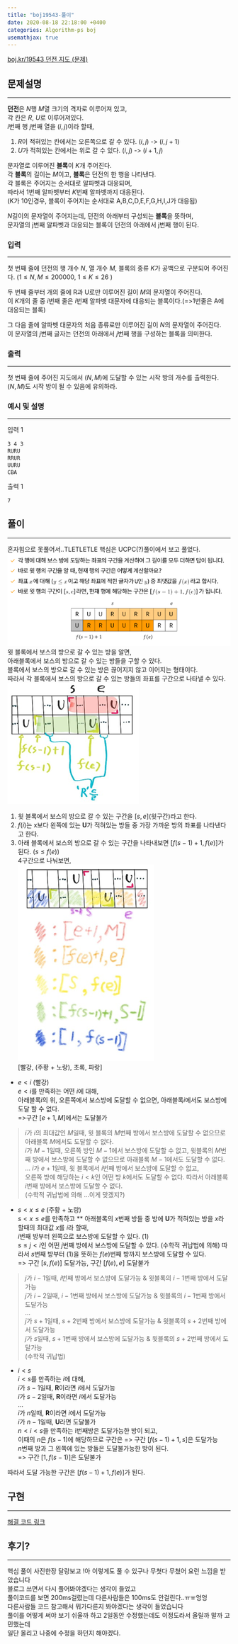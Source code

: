 ```yaml
---
title: "boj19543-풀이"
date: 2020-08-18 22:18:00 +0400
categories: Algorithm-ps boj
usemathjax: true
---
```

[boj.kr/19543 던전 지도 (문제)](https://www.boj.kr/19543)

## 문제설명
___
**던전**은 $N$행 $M$열 크기의 격자로 이루어져 있고,  
각 칸은 $R$, $U$로 이루어져있다.  
$i$번째 행 $j$번째 열을 $(i, j)$이라 할때,
1. $R$이 적혀있는 칸에서는 오른쪽으로 갈 수 있다. $(i,j)$ -> $(i, j + 1)$  
2. $U$가 적혀있는 칸에서는 위로 갈 수 있다. $(i,j)$ -> $(i+1,j)$  

문자열로 이루어진 **블록**이 $K$개 주어진다.  
각 **블록**의 길이는 $M$이고, **블록**은 던전의 한 행을 나타낸다.  
각 블록은 주어지는 순서대로 알파벳과 대응되며,  
따라서 1번째 알파벳부터 $K$번째 알파벳까지 대응된다.  
(K가 10인경우, 블록이 주어지는 순서대로 A,B,C,D,E,F,G,H,I,J가 대응됨)

$N$길이의 문자열이 주어지는데, 던전의 아래부터 구성되는 **블록**을 뜻하며,  
문자열의 j번째 알파벳과 대응되는 블록이 던전의 아래에서 j번째 행이 된다.

### 입력
___
첫 번째 줄에 던전의 행 개수 $N$, 열 개수 $M$, 블록의 종류 $K$가 공백으로 구분되어 주어진다. ($1\le N,M \le 200000$, $1 \le K \le 26$ )

두 번째 줄부터 개의 줄에 R과 U로만 이루어진 길이 $M$의 문자열이 주어진다.  
이 $K$개의 줄 중 $i$번째 줄은 $i$번째 알파벳 대문자에 대응되는 블록이다.(=>1번줄은 A에 대응되는 블록)

그 다음 줄에 알파벳 대문자의 처음 종류로만 이루어진 길이 $N$의 문자열이 주어진다.  
이 문자열의 $j$번째 글자는 던전의 아래에서 $j$번째 행을 구성하는 블록을 의미한다.
### 출력
___
첫 번째 줄에 주어진 지도에서 $(N,M)$에 도달할 수 있는 시작 방의 개수를 출력한다.  
$(N,M)$도 시작 방이 될 수 있음에 유의하라.
### 예시 및 설명
___
입력 1
```
3 4 3
RURU
RRUR
UURU
CBA
```
출력 1
```
7
```
## 풀이
___
혼자힘으로 못풀어서..TLETLETLE 핵심은 UCPC(?)풀이에서 보고 풀었다.  
![핵심](/assets/images/boj19543-important.PNG)
윗 블록에서 보스의 방으로 갈 수 있는 방을 알면,  
아래블록에서 보스의 방으로 갈 수 있는 방들을 구할 수 있다.  
블록에서 보스의 방으로 갈 수 있는 방은 끊어지지 않고 이어지는 형태이다.  
따라서 각 블록에서 보스의 방으로 갈 수 있는 방들의 좌표를 구간으로 나타낼 수 있다.  
![그림판으로 그리기 귀찮아서 갤럭시노트로 그린 그림1](/assets/images/boj19543-5.PNG)
1. 윗 블록에서 보스의 방으로 갈 수 있는 구간을 $[s, e]$(윗구간)라고 한다.
2. $f(i)$는 x보다 왼쪽에 있는 **U**가 적혀있는 방들 중 가장 가까운 방의 좌표를 나타낸다고 한다.
3. 아래 블록에서 보스의 방으로 갈 수 있는 구간을 나타내보면 $[f(s-1) + 1, f(e)]$가 된다. ($s \le f(e)$)  
4구간으로 나눠보면,  
![그림판으로 그리기 귀찮아서 갤럭시노트로 그린 그림2](/assets/images/boj19543-4.PNG)  
[빨강, (주황 + 노랑), 초록, 파랑]

- $e < i$  (빨강)  
$e < i$를 만족하는 어떤 $i$에 대해,  
아래블록$i$의 위, 오른쪽에서 보스방에 도달할 수 없으면, 아래블록$i$에서도 보스방에 도달 할 수 없다.  
=>구간 $[e+1,M]$에서는 도달불가
>$i$가 $i$의 최대값인 $M$일때, 윗 블록의 $M$번째 방에서 보스방에 도달할 수 없으므로 아래블록 $M$에서도 도달할 수 없다.  
$i$가 $M-1$일때, 오른쪽 방인 $M-1$에서 보스방에 도달할 수 없고, 윗블록의 $M$번째 방에서 보스방에 도달할 수 없으므로 아래블록 $M-1$에서도 도달할 수 없다.  
...
$i$가 $e+1$일때, 
윗 블록에서 $i$번째 방에서 보스방에 도달할 수 없고,  
오른쪽 방에 해당하는 $i < k$인 어떤 방 $k$에서도 도달할 수 없다.
따라서 아래블록 $i$번째 방에서 보스방에 도달할 수 없다.  
(수학적 귀납법에 의해 ...이게 맞겠지?)

- $s<x\le e$  (주황 + 노랑)  
$s < x \le e$를 만족하고  **
아래블록의 $x$번째 방들 중 방에 **U**가 적혀있는 방을 $x$라 할때의 최대값 $x$를 $i$라 할때,  
$i$번째 방부터 왼쪽으로 보스방에 도달할 수 있다.  (1)  
$s\le j <i$인 어떤 $j$번째 방에서 보스방에 도달할 수 있다. (수학적 귀납법에 의해)
따라서 $s$번째 방부터 (1)을 뜻하는 $f(e)$번째 방까지 보스방에 도달할 수 있다.  
=> 구간 $[s, f(e)]$ 도달가능, 구간 $[f(e), e]$ 도달불가
> $j$가 $i-1$일때, $i$번째 방에서 보스방에 도달가능 & 윗블록의 $i-1$번째 방에서 도달가능  
$j$가 $i-2$일때, $i-1$번째 방에서 보스방에 도달가능 & 윗블록의 $i-1$번째 방에서 도달가능  
...  
$j$가 $s+1$일때, $s+2$번째 방에서 보스방에 도달가능 & 윗블록의 $s+2$번째 방에서 도달가능  
$j$가 $s$일때, $s+1$번째 방에서 보스방에 도달가능 & 윗블록의 $s+2$번째 방에서 도달가능  
(수학적 귀납법)  

- $i < s$  
$i < s$를 만족하는 $i$에 대해,  
$i$가 $s-1$일때, **R**이라면 $i$에서 도달가능  
$i$가 $s-2$일때, **R**이라면 $i$에서 도달가능  
...  
$i$가 $n$일때, **R**이라면 $i$에서 도달가능  
$i$가 $n-1$일때, **U**라면 도달불가  
$n < i <s$을 만족하는 i번째방은 도달가능한 방이 되고,  
이때의 $n$은 $f(s-1)$에 해당하므로 구간은
=> 구간 $[f(s-1)+1, s]$은 도달가능  
$n$번째 방과 그 왼쪽에 있는 방들은 도달불가능한 방이 된다.  
=> 구간 $[1, f(s-1)]$은 도달불가

따라서 도달 가능한 구간은 $[f(s-1)+1, f(e)]$가 된다.

## 구현
___
[해결 코드 링크](http://boj.kr/c913e4cf5f6b4353ab505bc2d548293e)

## 후기?
___
핵심 풀이 사진한장 달랑보고 !아 이렇게도 풀 수 있구나 무쳣다 무쳤어 요런 느낌을 받았습니다  
블로그 쓰면서 다시 풀어봐야겠다는 생각이 들었고  
풀이코드를 보면 200ms걸렸는데 다른사람들은 100ms도 안걸린다..ㅠㅠ엉엉  
다른사람들 코드 참고해서 뭐가다른지 봐야겠다는 생각이 들었습니다  
풀이를 어떻게 써야 보기 쉬울까 하고 2일동안 수정했는데도 이정도라서 올릴까 말까 고민했는데  
일단 올리고 나중에 수정을 하던지 해야겠다.